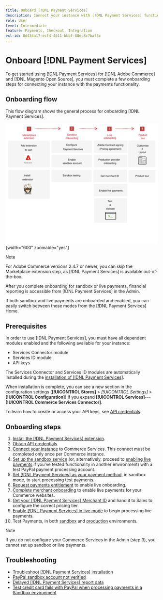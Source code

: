```yaml
---
title: Onboard [!DNL Payment Services]
description: Connect your instance with [!DNL Payment Services] functionality by completing a few onboarding steps.
role: User
level: Intermediate
feature: Payments, Checkout, Integration
exl-id: 8d434a17-ecf4-4611-bbbf-88ec8c7baf3c
---
```

# Onboard [!DNL Payment Services]

To get started using [!DNL Payment Services] for [!DNL Adobe Commerce] and [!DNL Magento Open Source], you must complete a few onboarding steps for connecting your instance with the payments functionality.

## Onboarding flow

This flow diagram shows the general process for onboarding [!DNL Payment Services].

![Onboarding flow](assets/onboarding-diagram.svg){width="600" zoomable="yes"}

>[!NOTE]
>
> For Adobe Commerce versions 2.4.7 or newer, you can skip the Marketplace extension step, as [!DNL Payment Services] is available out-of-the-box.

After you complete onboarding for sandbox or live payments, financial reporting is accessible from [!DNL Payment Services] in the Admin.

If both sandbox and live payments are onboarded and enabled, you can easily switch between those modes from the [!DNL Payment Services] Home.

## Prerequisites

In order to use [!DNL Payment Services], you must have  all dependent modules enabled and the following available for your instance:

* Services Connector module
* Services ID module
* API keys

The Services Connector and Services ID modules are automatically installed during the [installation of [!DNL Payment Services]](install.md).

When installation is complete, you can see a new section in the configuration settings (**[!UICONTROL Stores]** > _[!UICONTROL Settings]_ > **[!UICONTROL Configuration]**) if you expand **[!UICONTROL Services]**---**[!UICONTROL Commerce Services Connector]**.

To learn how to create or access your API keys, see [API credentials](#obtain-api-credentials).

## Onboarding steps

1. [Install the [!DNL Payment Services] extension](install.md#get-payment-services).
1. [Obtain API credentials](connect.md#obtain-api-credentials).
1. [Connect your instance](connect.md#configure-commerce-services) to Commerce Services. This connect must be completed only once per Commerce instance.
1. [Set up the sandbox service](sandbox.md#enable-sandbox-testing) (or, alternatively, proceed to [enabling live payments](sandbox.md#enable-live-payments) if you've tested functionality in another environment) with a test PayPal payment processing account.
1. [Set [!DNL Payment Services] as your payment method](production.md#set-payment-services-as-payment-method), in sandbox mode, to start processing test payments.
1. [Request payments entitlement](production.md#request-payments-entitlement-from-adobe) to enable live onboarding.
1. [Complete merchant onboarding](production.md#complete-merchant-onboarding) to enable live payments for your Commerce websites.
1. [Get your [!DNL Payment Services] Merchant ID](production.md#configure-pricing-tier) and hand it to Sales to configure the correct pricing tier.
1. [Enable [!DNL Payment Services] in live mode](production.md#enable-live-payments) to begin processing live payments.
1. Test Payments, in both [sandbox](sandbox.md#test-in-sandbox-environment) and [production](production.md#test-in-production) environments.

>[!NOTE]
>
>If you do not configure your Commerce Services in the Admin (step 3), you cannot set up sandbox or live payments.

## Troubleshooting

* [Troubleshoot [!DNL Payment Services] installation](https://experienceleague.adobe.com/docs/commerce-knowledge-base/kb/troubleshooting/payments/payservices-install.html?lang=en)
* [PayPal sandbox account not verified](https://experienceleague.adobe.com/docs/commerce-knowledge-base/kb/troubleshooting/payments/payservices-paypal-acct.html)
* [Delayed [!DNL Payment Services] report data](https://experienceleague.adobe.com/docs/commerce-knowledge-base/kb/troubleshooting/payments/payservices-report-info-delayed.html)
* [Test credit card fails with PayPal when processing payments in a Sandbox environment](https://experienceleague.adobe.com/docs/commerce-knowledge-base/kb/troubleshooting/payments/payservices-cc-sandbox-failure.html?lang=en)

